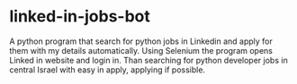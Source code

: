 # linked-in-jobs-bot
A python program that search for python jobs in Linkedin and apply for them with my details automatically. Using Selenium the program opens Linked in website and login in.
Than searching for python developer jobs in central Israel with easy in apply, applying if possible.
